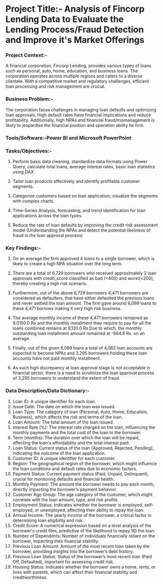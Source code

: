 # Project Title:- Analysis of Fincorp Lending Data to Evaluate the Lending Process/Fraud Detection and Improve it's Market Offerings

### Project Context:- 

A financial corporation, Fincorp Lending, provides various types of loans such as personal, auto, home, education, and business loans. The corporation operates across multiple regions and caters to a diverse clientele. With a competitive market and regulatory challenges, efficient loan processing and risk management are crucial. 

### Business Problem:-
 
The corporation faces challenges in managing loan defaults and optimizing loan approvals. High default rates have financial implications and reduce profitability. Additionally, high NPAs and financial fraud/mismanagement is likely to jeopardise the financial position and operation ability he firm. 

### Tools/Software:-Power BI and Microsoft PowerPoint

### Tasks/Objectives:-

1) Perform basic data cleaning, standardize data formats using Power Query, calculate total loans, average interest rates, basic loan statistics using DAX

2) Tailor loan products effectively and identify profitable customer segments.

3) Categorize customers based on loan application; visualize the segments with complex charts.

4) Time-Series Analysis, forecasting, and trend identification for loan applications across the loan types.

5) Reduce the rate of loan defaults by improving the credit risk assessment model (Understanding the NPAs and detect the potential likeliness of fraud in the loan approval process)

### Key Findings:- 

1) On an average the firm approved 4 loans to a single borrower, which is likely to create a high NPA situation over the long term.

2) There are a total of 6,729 borrowers who received approximately 2 loan approvals with credit_score classified as bad (<400) and worst(<200), thereby creating a high risk scenario.

3) Furthermore, out of the above 6,729 borrowers 4,471 borrowers are considered as defaulters, that have either defaulted the previous loans and never settled the loan amount. The firm gave around 6,099 loans to these 4,471 borrows making it very high risk business. 

4) The average monthly income of these 4,471 borrowers remained as 9,0150.0 Rs and the monthly installment they require to pay for all the loans combined remains at 9,120.0 Rs Due to which, the monthly outstanding loan installment amount remained at -664.8 Rs. on an average.

5) Finally, out of the given 6,099 loans a total of 4,082 loan accounts are expected to become NPAs and 3,295 borrowers holding these loan accounts have not paid monthly installment.

6) As such high discrepancy at loan approval stage is not acceptable in financial sector, there is a need to scrutinize the loan approval process of 3,295 borrowers to understand the extent of fraud.

### Data Description/Data Dictionary:- 

1) Loan ID: A unique identifier for each loan.
2) Issue Date: The date on which the loan was issued.
3) Loan Type: The category of loan (Personal, Auto, Home, Education, Business), which affects the risk and terms of the loan.
4) Loan Amount: The total amount of the loan issued.
5) Interest Rate (%): The interest rate charged on the loan, influencing the monthly payments and the total cost of the loan to the borrower.
6) Term (months): The duration over which the loan will be repaid, affecting the loan's affordability and the total interest paid.
7) Loan Status: Current status of the loan (Approved, Rejected, Pending), indicating the outcome of the loan application.
8) Customer ID: A unique identifier for each customer.
9) Region: The geographical region of the borrower, which might influence the loan conditions and default rates due to economic factors.
10) Payment Status: Current payment status (Paid, Unpaid, Delinquent), crucial for monitoring defaults and financial health.
11) Monthly Payment: The amount the borrower needs to pay each month, directly impacting the borrower’s payment behavior.
12) Customer Age Group: The age category of the customer, which might correlate with the loan amount, type, and risk profile.
13) Employment Status: Indicates whether the borrower is employed, self-employed, or unemployed, affecting their ability to repay the loan.
14) Annual Income: The yearly income of the borrower, a critical factor in determining loan eligibility and risk.
15) Credit Score: A numerical expression based on a level analysis of the borrower's credit files, predictive of the likelihood to repay 16) the loan.
17) Number of Dependents: Number of individuals financially reliant on the borrower, impacting their financial stability.
18) Previous Loan Amount: Amount of the most recent loan taken by the borrower, providing insights into the borrower’s debt history.
19) Previous Loan Status: Status of the borrower’s most recent loan (Paid Off, Defaulted), important for assessing credit risk.
20) Housing Status: Indicates whether the borrower owns a home, rents, or lives with parents, which can affect their financial stability and creditworthiness. 
